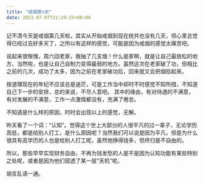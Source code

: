```yaml
---
title: "戒烟第n天"
date: 2021-07-07T21:29:25+08:00
---
```


记不清今天是戒烟第几天啦，其实从开始戒烟到现在统共也没有几天，但心里总觉得已经过去好多天了，之所以有这样的感觉，可能是因为戒烟的感觉太痛苦吧。

说起来很惭愧，周六回老家，我抽了几支烟！什么是家啊，就是让自己最放松的地方，当然啦，也是让自己自制力变得最弱的地方。虽然这次在老家破了功，但相比之前的几次，成功了太多，因为之前在老家破功后，回来就又会把烟拾起来。

按道理现在的年纪不应该总是迷茫，可是工作当中却时不时感觉不知所措，不知道自己下一步的安排，总的来说，不尽人意吧。
其中的缘由，有对待遇的不满意，有对发展的不满意，工作一点激情都没有，充满了倦怠。

不知道是什么样的原因，时时会出现以上的感觉，无解。

昨天看了一个词：“认知”。觉得这个世上大部分的人很平凡的过一辈子，无论学历高低，都是给别人打工，是什么原因呢？当然我们可以说是因为平凡，但是为什么很具有高学历的人也是给别人打工呢，虽然他挣得钱多，但终归是不自由的。

所以，那些早早实现财务自由，不再为钱发愁的人是不是因为认知功能有某些特别之处呢，或者是因为他们窥透了某一层“天机”呢。

胡言乱语一通。